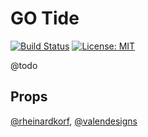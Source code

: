 # GO Tide

[![Build Status](https://travis-ci.org/xwp/go-tide.svg?branch=develop)](https://travis-ci.org/xwp/go-tide) [![License: MIT](https://img.shields.io/badge/License-MIT-blue.svg)](https://opensource.org/licenses/MIT)

@todo

## Props

[@rheinardkorf](https://github.com/rheinardkorf), [@valendesigns](https://github.com/valendesigns)